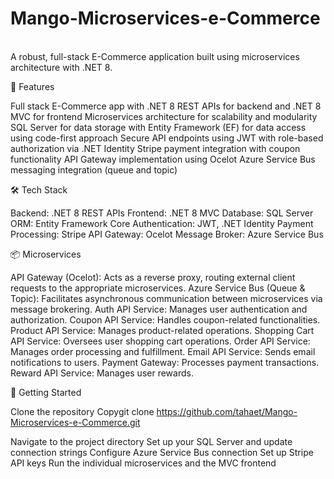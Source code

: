 # Mango-Microservices-e-Commerce
<br/>
A robust, full-stack E-Commerce application built using microservices architecture with .NET 8.




🚀 Features

Full stack E-Commerce app with .NET 8 REST APIs for backend and .NET 8 MVC for frontend
Microservices architecture for scalability and modularity
SQL Server for data storage with Entity Framework (EF) for data access using code-first approach
Secure API endpoints using JWT with role-based authorization via .NET Identity
Stripe payment integration with coupon functionality
API Gateway implementation using Ocelot
Azure Service Bus messaging integration (queue and topic)

🛠️ Tech Stack

Backend: .NET 8 REST APIs
Frontend: .NET 8 MVC
Database: SQL Server
ORM: Entity Framework Core
Authentication: JWT, .NET Identity
Payment Processing: Stripe
API Gateway: Ocelot
Message Broker: Azure Service Bus

📦 Microservices

API Gateway (Ocelot): Acts as a reverse proxy, routing external client requests to the appropriate microservices.
Azure Service Bus (Queue & Topic): Facilitates asynchronous communication between microservices via message brokering.
Auth API Service: Manages user authentication and authorization.
Coupon API Service: Handles coupon-related functionalities.
Product API Service: Manages product-related operations.
Shopping Cart API Service: Oversees user shopping cart operations.
Order API Service: Manages order processing and fulfillment.
Email API Service: Sends email notifications to users.
Payment Gateway: Processes payment transactions.
Reward API Service: Manages user rewards.


🚀 Getting Started

Clone the repository
Copygit clone https://github.com/tahaet/Mango-Microservices-e-Commerce.git

Navigate to the project directory
Set up your SQL Server and update connection strings
Configure Azure Service Bus connection
Set up Stripe API keys
Run the individual microservices and the MVC frontend

